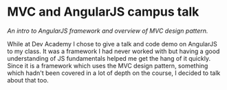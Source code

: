 # MVC and AngularJS campus talk

_An intro to AngularJS framework and overview of MVC design pattern._

While at Dev Academy I chose to give a talk and code demo on AngularJS to my class. It was a framework I had never worked with but having a good understanding of JS fundamentals helped me get the hang of it quickly. Since it is a framework which uses the MVC design pattern, something which hadn't been covered in a lot of depth on the course, I decided to talk about that too.

